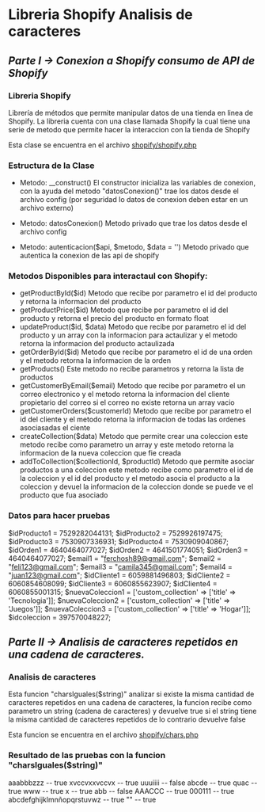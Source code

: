 
# Libreria Shopify Analisis de caracteres

## **_Parte I -> Conexion a Shopify consumo de API de Shopify_**
### Libreria Shopify
Librería de métodos que permite manipular datos de una tienda en linea de Shopify.
La libreria cuenta con una clase llamada Shopify la cual tiene una serie de metodo que permite hacer la interaccion con la tienda de Shopify

Esta clase se encuentra en el archivo  [shopify/shopify.php](https://github.com/Geekerypro/shopify/blob/master/shopify.php)

### Estructura de la Clase
* Metodo: __construct()
    El constructor inicializa las variables de conexion, con la ayuda del metodo "datosConexion()" trae los datos desde el archivo config (por seguridad lo datos de conexion deben estar en un archivo externo)

* Metodo: datosConexion()
    Metodo privado que trae los datos desde el archivo config

* Metodo: autenticacion($api, $metodo, $data = '')
    Metodo privado que autentica la conexion de las api de shopify


### Metodos Disponibles para interactaul con Shopify:

* getProductById($id)
    Metodo que recibe por parametro el id del producto y retorna la informacion del producto
* getProductPrice($id)
    Metodo que recibe por parametro el id del producto y retorna el precio del producto en formato float
* updateProduct($id, $data)
    Metodo que recibe por parametro el id del producto y un array con la informacion para actaulizar y el metodo retorna la informacion del producto actaulizada
* getOrderById($id)
    Metodo que recibe por parametro el id de una orden y el metodo retorna la informacion de la orden
* getProducts()
    Este metodo no recibe parametros y retorna la lista de productos
* getCustomerByEmail($email)
    Metodo que recibe por parametro el un correo electronico y el metodo retorna la informacion del cliente propietario del correo si el correo no existe retorna un array vacio
* getCustomerOrders($customerId)
    Metodo que recibe por parametro el id del cliente y el metodo retorna la informacion de todas las ordenes asociasadas el ciente
* createCollection($data)
    Metodo que permite crear una coleccion este metodo recibe como parametro un array y este metodo retorna la informacion de la nueva coleccion que fie creada
* addToCollection($collectionId, $productId)
    Metodo que permite asociar productos a una coleccion este metodo recibe como parametro el id de la coleccion y el id del producto y el metodo asocia el producto a la coleccion y devuel la informacion de la coleccion donde se puede ve el producto que fua asociado


### Datos para hacer pruebas

$idProducto1 = 7529282044131;
$idProducto2 = 7529926197475;
$idProducto3 = 7530907336931;
$idProducto4 = 7530909040867;
$idOrden1 = 4640464077027;
$idOrden2 = 4641501774051;
$idOrden3 = 4640464077027;
$email1 = "ferchosh89@gmail.com";
$email2 = "feli123@gmail.com";
$email3 = "camila345@gmail.com";
$email4 = "juan123@gmail.com";
$idCliente1 = 6059881496803;
$idCliente2 = 6060854608099;
$idCliente3 = 6060855623907;
$idCliente4 = 6060855001315;
$nuevaColeccion1 = ['custom_collection' => ['title' => 'Tecnologia']];
$nuevaColeccion2 = ['custom_collection' => ['title' => 'Juegos']];
$nuevaColeccion3 = ['custom_collection' => ['title' => 'Hogar']];
$idcoleccion = 397570048227;

## **_Parte II -> Analisis de caracteres repetidos en una cadena de caracteres._**
### Analisis de caracteres
Esta funcion "charsIguales($string)" analizar si existe la misma cantidad de caracteres repetidos en una cadena de caracteres, la funcion recibe como parametro un string (cadena de caracteres) y devuelve true si el string tiene la misma cantidad de caracteres repetidos de lo contrario devuelve false

Esta funcion se encuentra en el archivo [shopify/chars.php](https://github.com/Geekerypro/shopify/blob/master/chars.php)

### Resultado de las pruebas con la funcion "charsIguales($string)"

aaabbbzzz -- true
xvccvxxvccvx -- true
uuuiiii -- false
abcde -- true
quac -- true
www -- true
x -- true
abb -- false
AAACCC -- true
000111 -- true
abcdefghijklmnñopqrstuvwz -- true
"" -- true
